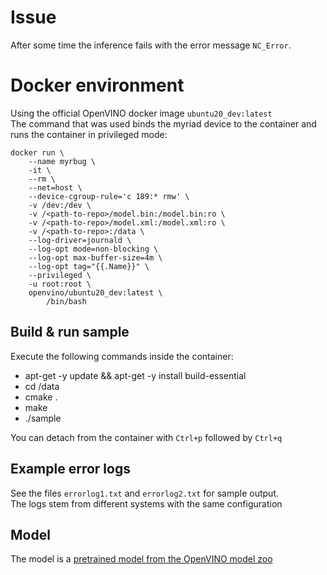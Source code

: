 # Issue
After some time the inference fails with the error message `NC_Error`.

# Docker environment
Using the official OpenVINO docker image `ubuntu20_dev:latest`  
The command that was used binds the myriad device to the container and runs the container in privileged mode:  
```
docker run \
    --name myrbug \
    -it \
    --rm \
    --net=host \
    --device-cgroup-rule='c 189:* rmw' \
    -v /dev:/dev \
    -v /<path-to-repo>/model.bin:/model.bin:ro \
    -v /<path-to-repo>/model.xml:/model.xml:ro \
    -v /<path-to-repo>:/data \
    --log-driver=journald \
    --log-opt mode=non-blocking \
    --log-opt max-buffer-size=4m \
    --log-opt tag="{{.Name}}" \
    --privileged \
    -u root:root \
    openvino/ubuntu20_dev:latest \
        /bin/bash
```

## Build & run sample
Execute the following commands inside the container:  
- apt-get -y update && apt-get -y install build-essential
- cd /data
- cmake .
- make
- ./sample

You can detach from the container with `Ctrl+p` followed by `Ctrl+q`  

## Example error logs
See the files `errorlog1.txt` and `errorlog2.txt` for sample output.  
The logs stem from different systems with the same configuration

## Model
The model is a [pretrained model from the OpenVINO model zoo](https://github.com/openvinotoolkit/open_model_zoo/tree/master/models/intel/person-detection-0200)